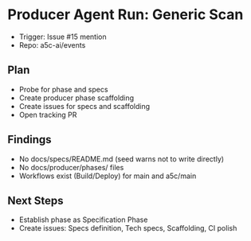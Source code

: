 # Producer Agent Run: Generic Scan

- Trigger: Issue #15 mention
- Repo: a5c-ai/events

## Plan
- Probe for phase and specs
- Create producer phase scaffolding
- Create issues for specs and scaffolding
- Open tracking PR

## Findings
- No docs/specs/README.md (seed warns not to write directly)
- No docs/producer/phases/ files
- Workflows exist (Build/Deploy) for main and a5c/main

## Next Steps
- Establish phase as Specification Phase
- Create issues: Specs definition, Tech specs, Scaffolding, CI polish

